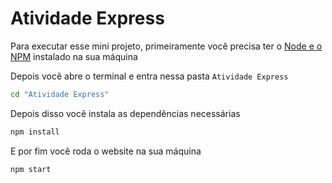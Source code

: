 # Atividade Express

Para executar esse mini projeto, primeiramente você precisa ter o [Node e o NPM](https://nodejs.org/pt/download/package-manager) instalado na sua máquina

Depois você abre o terminal e entra nessa pasta `Atividade Express`

```bash
cd "Atividade Express"
```

Depois disso você instala as dependências necessárias

```bash
npm install
```

E por fim você roda o website na sua máquina

```bash
npm start
```